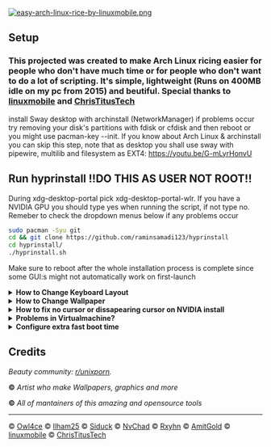[![easy-arch-linux-rice-by-linuxmobile.png](https://i.postimg.cc/3N509sYv/easy-arch-linux-rice-by-linuxmobile.png)](https://postimg.cc/wy2Bjbtq)
## Setup

### This projected was created to make Arch Linux ricing easier for people who don't have much time or for people who don't want to do a lot of scripting. It's simple, lightweight (Runs on 400MB idle on my pc from 2015) and beutiful. Special thanks to [linuxmobile](https://github.com/linuxmobile) and [ChrisTitusTech](https://github.com/christitustech)

install Sway desktop with archinstall (NetworkManager) if problems occur try removing your disk's partitions with fdisk or cfdisk and then reboot or you might use pacman-key --init. If you know about Arch Linux & archinstall you can skip this step, note that as desktop you shall use sway with pipewire, multilib and filesystem as EXT4:
https://youtu.be/G-mLyrHonvU

## Run hyprinstall !!DO THIS AS USER NOT ROOT!! 
During xdg-desktop-portal pick xdg-desktop-portal-wlr. If you have a NVIDIA GPU you should type yes when running the script, if not type no. Remeber to check the dropdown menus below if any problems occur
```sh
sudo pacman -Syu git
cd && git clone https://github.com/raminsamadi123/hyprinstall
cd hyprinstall/
./hyprinstall.sh
```
Make sure to reboot after the whole installation process is complete since some GUI:s might not automatically work on first-launch

<details>

<summary><b>How to Change Keyboard Layout</b></summary>

#### Install Vim or any editor of your choice
```sh
sudo pacman -Syu vim
```
#### Find out what your X11 layout is
```sh
localectl
localectl list-x11-keymap-layouts
```
#### Edit Hyprland Configuration file
```sh
sudo vim ~/.config/hypr/hyprland.conf
```
#### Uncomment these lines under EXEC and INPUT and change it to your x11 layout
Under EXEC:
```sh
#exec-once = echo us > /tmp/kb_layout
```
Under INPUT:
```sh
#kb_layout = us
```

</details>

<details>

<summary><b>How to Change Wallpaper</b></summary>
	
#### Install Vim or any editor of your choice
```sh
sudo pacman -Syu vim
```
#### Find out your monitor's name in terminal
It should look something like ***DP-1*** or ***HDMI-A-1***
```sh
hyprctl monitors
```
#### Edit the hyprpapper.conf in terminal
```sh
sudo vim ~/.config/hypr/hyprpaper.conf
```

</details>

</details>

<details>

<summary><b>How to fix no cursor or dissapearing cursor on NVIDIA install</b></summary>
	
#### Open your terminal and run the command below
```sh
echo "
    export LIBVA_DRIVER_NAME=nvidia
    export XDG_SESSION_TYPE=wayland
    export GBM_BACKEND=nvidia-drm
    export __GLX_VENDOR_LIBRARY_NAME=nvidia
    export WLR_NO_HARDWARE_CURSORS=1
    export CURSOR_INACTIVE_TIMEOUT=0
    " >> ~/.bashrc && source ~/.bashrc
```
#### Reboot
```sh
reboot
```

</details>

<details>

<summary><b>Problems in Virtualmachine?</b></summary>
	
#### Here's some articles if you really want to run it in a VM. Remeber that you need to enable 3D acceleration.
### Quick tip: Go into tty by pressing ctrl+alt+(F2-F6) and run: 

```sh
Hyprland
```

### If you are on VMware install these
```sh
sudo pacman -Syu open-vm-tools xf86-input-vmouse xf86-video-vmware
```

https://unix.stackexchange.com/questions/656328/libseat-backend-seatd-c70-could-not-connect-to-socket-run-seatd-sock-no-su
https://github.com/swaywm/sway/issues/5834
https://ask.fedoraproject.org/t/cant-switch-back-to-x11/19640
https://bbs.archlinux.org/viewtopic.php?id=164391
https://www.reddit.com/r/hyprland/comments/y5fc5e/how_can_i_wrapping_the_launcher/

</details>

<details>

<summary><b>Configure extra fast boot time</b></summary>
	
### Install mingetty
```sh
paru -Syu mingetty
```
### Uinstall sddm or sddm-git
```sh
paru -Rns sddm && paru -Rns sddm-git
```
### Create override.conf for your tty1 (if problems occur try changing -/sbin/agetty to -/sbin/mgetty or -/sbin/getty
```sh
sudo sh -c "echo -e '[Service]\nExecStart=\nExecStart=-/sbin/agetty --noissue --autologin $USER %I \$TERM\nType=idle' > /etc/systemd/system/getty@tty1.service.d/override.conf" 
```
### Make wrappedhl.desktop an executable
```sh
sudo chmod +x /usr/share/wayland-sessions/wrapped_hl.desktop
```
### Make Hyprland run automatically on startup
```sh
echo '
#
# ~/.bash_profile
#

[[ -f ~/.bashrc ]] && . ~/.bashrc

if [[ "$(tty)" == "/dev/tty1" ]]
then
   /usr/share/wayland-sessions/wrapped_hl.desktop
fi
' > ~/.bash_profile && source ~/.bash_profile
```
</details>
	
## Credits

_Beauty community: [r/unixporn](https://www.reddit.com/r/unixporn)._

**©** _Artist who make Wallpapers, graphics and more_

**©** _All of mantainers of this amazing and opensource tools_

---


© [Owl4ce](https://github.com/owl4ce)
© [Ilham25](https://github.com/ilham25)
© [Siduck](https://github.com/siduck)
© [NvChad](https://github.com/NvChad) 
© [Rxyhn](https://github.com/rxyhn)
© [AmitGold](https://github.com/AmitGolden)
© [linuxmobile](https://github.com/linuxmobile)
© [ChrisTitusTech](https://github.com/ChrisTitusTech)

